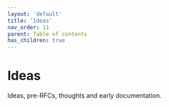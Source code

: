 ```yaml
---
layout: 'default'
title: 'Ideas'
nav_order: 11
parent: Table of contents
has_children: true
---
```


# Ideas

Ideas, pre-RFCs, thoughts and early documentation.

